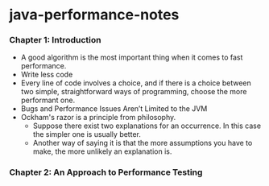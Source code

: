 java-performance-notes
======================

### Chapter 1: Introduction


* A good algorithm is the most important thing when it comes to fast performance.
* Write less code
* Every line of code involves a choice, and if there is a choice between two simple, straightforward ways of programming, choose the more performant one.
* Bugs and Performance Issues Aren’t Limited to the JVM
* Ockham's razor is a principle from philosophy. 
  * Suppose there exist two explanations for an occurrence. In this case the simpler one is usually better. 
  * Another way of saying it is that the more assumptions you have to make, the more unlikely an explanation is.
   
### Chapter 2: An Approach to Performance Testing


 
  
